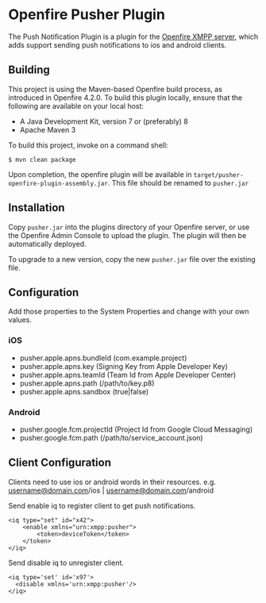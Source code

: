 # Openfire Pusher Plugin

The Push Notification Plugin is a plugin for the [Openfire XMPP server](https://www.igniterealtime.org/openfire), which adds support sending push notifications to ios and android clients.

Building
--------

This project is using the Maven-based Openfire build process, as introduced in Openfire 4.2.0. To build this plugin locally, ensure that the following are available on your local host:

* A Java Development Kit, version 7 or (preferably) 8
* Apache Maven 3

To build this project, invoke on a command shell:

    $ mvn clean package

Upon completion, the openfire plugin will be available in `target/pusher-openfire-plugin-assembly.jar`. This file should be renamed to `pusher.jar`

Installation
------------
Copy `pusher.jar` into the plugins directory of your Openfire server, or use the Openfire Admin Console to upload the plugin. The plugin will then be automatically deployed.

To upgrade to a new version, copy the new `pusher.jar` file over the existing file.

Configuration
------------

Add those properties to the System Properties and change with your own values.

### iOS

* pusher.apple.apns.bundleId (com.example.project)
* pusher.apple.apns.key (Signing Key from Apple Developer Key)
* pusher.apple.apns.teamId (Team Id from Apple Developer Center)
* pusher.apple.apns.path (/path/to/key.p8)
* pusher.apple.apns.sandbox (true|false)

### Android
* pusher.google.fcm.projectId (Project Id from Google Cloud Messaging)
* pusher.google.fcm.path (/path/to/service_account.json)

Client Configuration
------------

Clients need to use ios or android words in their resources. e.g. username@domain.com/ios | username@domain.com/android

Send enable iq to register client to get push notifications.

```
<iq type="set" id="x42">
    <enable xmlns="urn:xmpp:pusher">
        <token>deviceToken</token>
    </token>
</iq>
```

Send disable iq to unregister client.

```
<iq type='set' id='x97'>
  <disable xmlns='urn:xmpp:pusher'/>
</iq>
```
